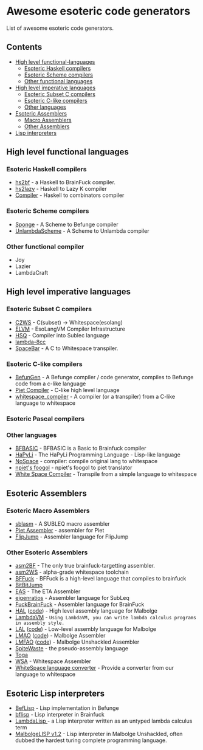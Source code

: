 # Awesome esoteric code generators
List of awesome esoteric code generators.

## Contents
* [High level functional-languages](high-level-functional-languages)
  * [Esoteric Haskell compilers](#esoteric-haskell-compilers)
  * [Esoteric Scheme compilers](#esoteric-scheme-compilers)
  * [Other functional languages](#other-functional-languages)
* [High level imperative languages](#high-level-imperative-languages)
  * [Esoteric Subset C compilers](#esoteric-subset-c-compilers)
  * [Esoteric C-like compilers](#esoteric-c-like-compilers)
  * [Other languages](#other-languages)
* [Esoteric Assemblers](#esoteric-assemblers)
  * [Macro Assemblers](macro-assemblers) 
  * [Other Assemblers](other-assemblers) 
* [Lisp interpreters](lisp-interpreters) 

## High level functional languages

### Esoteric Haskell compilers
* [hs2bf](https://www.xanxys.net/hs2bf/) - a Haskell to BrainFuck compiler.
* [hs2lazy](https://github.com/irori/hs2lazy) - Haskell to Lazy K compiler
* [Compiler](https://crypto.stanford.edu/~blynn/compiler/) - Haskell to combinators compiler

### Esoteric Scheme compilers
* [Sponge](http://cubonegro.orgfree.com/sponge/sponge.html) - A Scheme to Befunge compiler
* [UnlambdaScheme](https://github.com/schani/unlambdascheme) - A Scheme to Unlambda compiler

### Other functional compiler
* Joy
* Lazier
* LambdaCraft

## High level imperative languages

### Esoteric Subset C compilers
* [C2WS](https://github.com/matsud224/c2ws) - C(subset) -> Whitespace(esolang)
* [ELVM](https://github.com/shinh/elvm/) - EsoLangVM Compiler Infrastructure
* [HSQ](http://mazonka.com/subleq/hsq.html) - Compiler into Sublec language
* [lambda-8cc](https://github.com/woodrush/lambda-8cc)
* [SpaceBar](https://github.com/progbits/spacebar/) - A C to Whitespace transpiler.

### Esoteric C-like compilers
* [BefunGen](https://www.mikescher.de/programs/view/BefunUtils) - A Befunge compiler / code generator, compiles to Befunge code from a c-like language
* [Piet Compiler](https://www.toothycat.net/wiki/wiki.pl?MoonShadow/Piet) - C-like high level language
* [whitespace_compiler](https://github.com/malkiewiczm/whitespace_compiler) - A compiler (or a transpiler) from a C-like language to whitespace

### Esoteric Pascal compilers

### Other languages
* [BFBASIC](https://esolangs.org/wiki/BFBASIC) - BFBASIC is a Basic to Brainfuck compiler
* [HaPyLi](https://github.com/wspace/cybis-hapyli) - The HaPyLi Programming Language - Lisp-like language
* [NoSpace](https://github.com/buyoh/nospace/) - compiler: compile original lang to whitespace
* [npiet's foogol](http://www.bertnase.de/npiet/npiet-foogol.html) - npiet's foogol to piet translator
* [White Space Compiler](https://github.com/jgkaplan/whitespaceTranspiler/) - Transpile from a simple language to whitespace

## Esoteric Assemblers

### Esoteric Macro Assemblers
* [sblasm](https://github.com/lawrencewoodman/sblasm) - A SUBLEQ macro assembler
* [Piet Assembler](https://www.toothycat.net/wiki/wiki.pl?MoonShadow/Piet) - assembler for Piet
* [FlipJump](https://github.com/tomhea/flip-jump) - Assembler language for FlipJump

### Other Esoteric Assemblers
* [asm2BF](https://github.com/kspalaiologos/asmbf) - The only true brainfuck-targetting assembler.
* [asm2WS](https://github.com/kspalaiologos/asm2ws) - alpha-grade whitespace toolchain
* [BFFuck](https://esolangs.org/wiki/BFFuck) - BFFuck is a high-level language that compiles to brainfuck
* [BitBitJump](https://github.com/esovm/BitBitJump)
* [EAS](http://www.miketaylor.org.uk/tech/eta/doc/easman.html) - The ETA Assembler
* [eigenratios](http://eigenratios.blogspot.com/2006/09/mark-ii-oisc-self-interpreter.html) - Assembler language for SubLeq
* [FuckBrainFuck](https://github.com/esovm/FuckBrainFuck) - Assembler language for BrainFuck
* [HAL](https://www.trs.cm.is.nagoya-u.ac.jp/projects/Malbolge/hal/hal-def.html.en) ([code](https://git.trs.css.i.nagoya-u.ac.jp/malbolge/ternary)) - High level assembly language for Malbolge
* [LambdaVM](https://github.com/woodrush/lambdavm) - `Using LambdaVM, you can write lambda calculus programs in assembly style.`
* [LAL](https://www.trs.cm.is.nagoya-u.ac.jp/projects/Malbolge/lal/lal-def.html.en) ([code](https://git.trs.css.i.nagoya-u.ac.jp/malbolge/lowass)) - Low-level assembly language for Malbolge
* [LMAO](https://lutter.cc/malbolge/assembler.html) ([code](https://github.com/esoteric-programmer/LMAO)) - Malbolge Assembler
* [LMFAO](https://lutter.cc/unshackled/assembler.html) ([code](https://github.com/esoteric-programmer/LMFAO)) - Malbolge Unshackled Assembler
* [SpiteWaste](https://github.com/collidedscope/spitewaste) - the pseudo-assembly language
* [Toga](https://github.com/esovm/toga)
* [WSA](https://github.com/helvm/wsa) - Whitespace Assembler
* [WhiteSpace language converter](https://github.com/drafear/whitespace-language-converter) - Provide a converter from our language to whitespace

## Esoteric Lisp interpreters
* [BefLisp](https://github.com/shinh/beflisp) - Lisp implementation in Befunge
* [bflisp](https://github.com/shinh/bflisp) - Lisp interpreter in Brainfuck
* [LambdaLisp ](https://github.com/woodrush/lambdalisp) - a Lisp interpreter written as an untyped lambda calculus term
* [MalbolgeLISP v1.2](https://github.com/kspalaiologos/malbolge-lisp) - Lisp interpreter in Malbolge Unshackled, often dubbed the hardest turing complete programming language.

